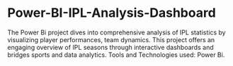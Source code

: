 # Power-BI-IPL-Analysis-Dashboard
The Power Bi project dives into comprehensive analysis of IPL statistics by visualizing player performances, team dynamics. 
This project offers an engaging overview of IPL seasons through interactive dashboards and bridges sports and data analytics. 
Tools and Technologies used: Power Bi.
